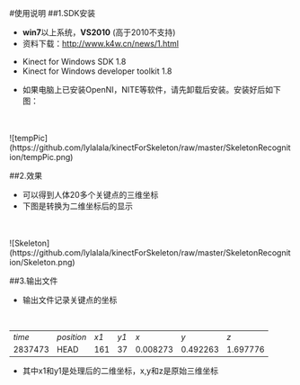 #使用说明
##1.SDK安装
- **win7**以上系统，**VS2010** (高于2010不支持)
- 资料下载：<http://www.k4w.cn/news/1.html>
 + Kinect for Windows SDK 1.8
 + Kinect for Windows developer toolkit 1.8
- 如果电脑上已安装OpenNI，NITE等软件，请先卸载后安装。安装好后如下图：
</br>
</br>
![tempPic](https://github.com/lylalala/kinectForSkeleton/raw/master/SkeletonRecognition/tempPic.png)
</br>

##2.效果
* 可以得到人体20多个关键点的三维坐标
* 下图是转换为二维坐标后的显示
</br>
</br>
![Skeleton](https://github.com/lylalala/kinectForSkeleton/raw/master/SkeletonRecognition/Skeleton.png)
</br>

##3.输出文件
* 输出文件记录关键点的坐标
</br>

<table>
<tbody>
<tr><td><em>time</em></td><td><em>position</em></td><td><em>x1</em></td><td><em>y1</em></td><td><em>x</em></td><td><em>y</em></td><td><em>z</em></td></tr>
<tr><td>2837473</td><td>HEAD</td><td>161</td><td>37</td><td>0.008273</td><td>0.492263</td><td>1.697776</td></tr>
</tbody>
</table>

* 其中x1和y1是处理后的二维坐标，x,y和z是原始三维坐标

